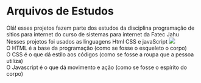 <h1>Arquivos de Estudos </h1>

Olá! esses projetos fazem parte dos estudos da disciplina
programação de sitios para internet do curso de sistemas para internet
da Fatec Jahu
Nesses projetos foi usados as linguagens Html CSS e javaScript
<img src=https://github.com/joelbrasil/arquivo_joel/assets/139926693/934cce99-220a-475f-9514-747269e6d83e whidt="300"/></br>
O HTML é a base da programação (como se fosse o esqueleto o corpo)</br>
O CSS é o que dá estilo aos códigos (como se fosse a roupa que a pessoa utiliza)</br>
O Javascript é o que dá movimento e ação  (como se fosse o espírito do corpo)</br>
